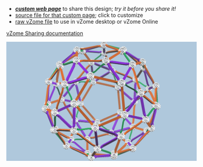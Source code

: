 
 - [***custom web page***][post] to share this design; *try it before you share it!*
 - [source file for that custom page][source]; click to customize
 - [raw vZome file][raw] to use in vZome desktop or vZome Online

[vZome Sharing documentation](https://vzome.github.io/vzome/sharing.html#how-it-works)

![Image](<orange-purple-snub-dodec.png>)


[post]: <https://vorth.github.io/vzome-sharing/2022/02/27/orange-purple-snub-dodec-19-33-09.html>
[source]: <https://github.com/vorth/vzome-sharing/edit/main/_posts/2022-02-27-orange-purple-snub-dodec-19-33-09.md>
[raw]: <https://raw.githubusercontent.com/vorth/vzome-sharing/main/2022/02/27/19-33-09-orange-purple-snub-dodec/orange-purple-snub-dodec.vZome>